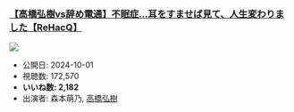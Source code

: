 ### [【高橋弘樹vs辞め電通】不眠症…耳をすませば見て、人生変わりました【ReHacQ】](https://www.youtube.com/watch?v=7rF8MlFjunM)
[![](https://img.youtube.com/vi/7rF8MlFjunM/sddefault.jpg)](https://www.youtube.com/watch?v=7rF8MlFjunM)
-   公開日: 2024-10-01
-   視聴数: 172,570
-   **いいね数: 2,182**
-   出演者: 森本萌乃, [高橋弘樹](/rehacq_fan/people/高橋弘樹 "wikilink")
